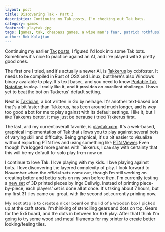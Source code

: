 ```yaml
---
layout: post
title: Discovering Tak - Part 3
description: Continuing my Tak posts, I'm checking out Tak bots.
category: games
featured: playtak.jpg
tags: [games, tak, cheapass games, a wise man's fear, patrick rothfuss]
author: Rob Kalajian
---
```


Continuing my earlier [Tak](http://pawnsperspective.com/Discovering-Tak/) [posts](http://pawnsperspective.com/Discovering-Tak-Part-2/), I figured I'd look into some Tak bots. Sometimes it's nice to practice against an AI, and i've played with 3 pretty good ones.

The first one I tried, and it's actually a newer AI, is [Takkerus](https://github.com/cdbfoster/takkerus) by cdbfoster. It needs to be compiled in Rust of OSX and Linux, but there's also Windows binary available to play. It's text based, and you need to know [Portable Tak Notation](https://www.reddit.com/r/Tak/wiki/portable_tak_notation) to play. I really like it, and it provides an excellent challenge. I have yet to beat the bot on Takkerus' default setting.

Next is [Taktician](https://github.com/nelhage/taktician), a bot written in Go by nelhage. It's another text-based bot that's a bit faster than Takkerus, has been around much longer, and is *way* too good a bot for me to play against with its default settings. I like it, but I like Takkerus better. It may just be because I tried Takkerus first.

The last, and my current overall favorite, is [playtak.com](http://playtak.com). It's a web-based, graphical implementation of Tak that allows you to play against several bots of varying skill and difficulty. Being graphical, it's a bit easier to visualize without exporting PTN files and using something like [PTN Viewer](https://jsfiddle.net/bwochinski/043hpzwu/embedded/result/). Even though I've logged more games with Takkerus, I can say with certainty that this will be my default for solo play from now on.

I continue to love Tak. I love playing with my kids. I love playing against bots. I love discovering the layered complexity of play. I look forward to November when the official sets come out, though I'm still working on creating better and better sets on my own before then. I'm currently testing a [new set](http://www.thingiverse.com/thing:1546860) of 3D printed pieces by Ingo Dellwig. Instead of printing piece-by-piece, each players' set is done all at once. It's taking about 7 hours, but my first 31 tiles came out great, with the second set currently printing now.

My next step is to create a nicer board on the lid of a wooden box I picked up at the craft store. I'm thinking of stenciling gears and dots on top. Gears for the 5x5 board, and the dots in between for 6x6 play. After that I think I'm going to try some wood and metal filaments for my printer to create better looking/feeling tiles.
